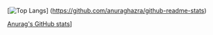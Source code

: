 [![Top Langs](https://github-readme-stats.vercel.app/api/top-langs/?username=opepelab)]
(https://github.com/anuraghazra/github-readme-stats)

[Anurag's GitHub stats](https://github-readme-stats.vercel.app/api?username=opepelab)]

